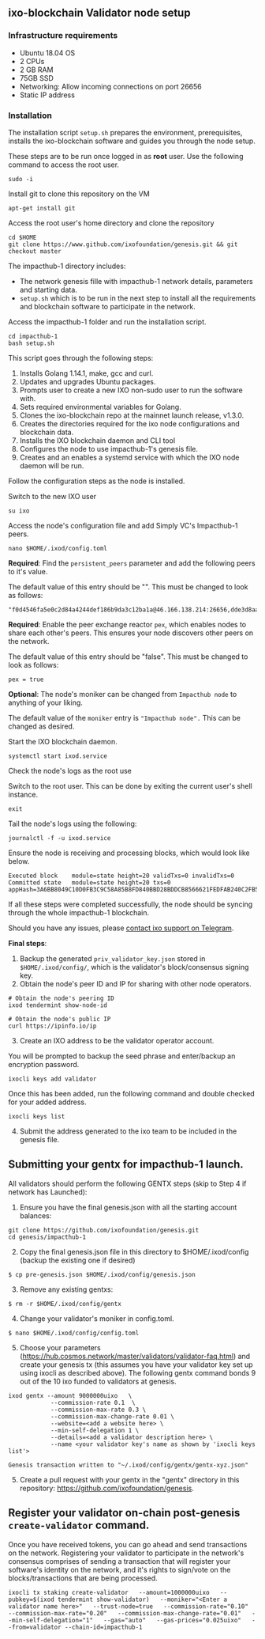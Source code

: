 
## ixo-blockchain Validator node setup

### Infrastructure requirements

* Ubuntu 18.04 OS
* 2 CPUs
* 2 GB RAM
* 75GB SSD
* Networking: Allow incoming connections on port 26656
* Static IP address

### Installation

The installation script `setup.sh` prepares the environment, prerequisites, installs the ixo-blockchain software and guides you through the node setup.

These steps are to be run once logged in as **root** user. Use the following command to access the root user.

```text
sudo -i
```

Install git to clone this repository on the VM

```text
apt-get install git
```

Access the root user's home directory and clone the repository

```text
cd $HOME
git clone https://www.github.com/ixofoundation/genesis.git && git checkout master
```

The impacthub-1 directory includes: 

* The network genesis fille with impacthub-1 network details, parameters and starting data. 
* `setup.sh` which is to be run in the next step to install all the requirements and blockchain software to participate in the network.

Access the impacthub-1 folder and run the installation script.

```text
cd impacthub-1
bash setup.sh
```

This script goes through the following steps:

1. Installs Golang 1.14.1, make, gcc and curl.
2. Updates and upgrades Ubuntu packages.
3. Prompts user to create a new IXO non-sudo user to run the software with.
4. Sets required environmental variables for Golang.
5. Clones the ixo-blockchain repo at the mainnet launch release, v1.3.0.
6. Creates the directories required for the ixo node configurations and blockchain data.
7. Installs the IXO blockchain daemon and CLI tool
8. Configures the node to use impacthub-1's genesis file.
9. Creates and an enables a systemd service with which the IXO node daemon will be run.

Follow the configuration steps as the node is installed.

Switch to the new IXO user

```text
su ixo
```

Access the node's configuration file and add Simply VC's Impacthub-1 peers.

```text
nano $HOME/.ixod/config.toml
```

**Required**: Find the `persistent_peers` parameter and add the following peers to it's value.

The default value of this entry should be "". This must be changed to look as follows:

```text
"f0d4546fa5e0c2d84a4244def186b9da3c12ba1a@46.166.138.214:26656,dde3d8aacfef1490ef4ae43698e3e2648bb8363c@80.64.208.42:26656"
```

**Required**: Enable the peer exchange reactor `pex`, which enables nodes to share each other's peers. This ensures your node discovers other peers on the network.

The default value of this entry should be "false". This must be changed to look as follows:

```text
pex = true 
```

**Optional**: The node's moniker can be changed from `Impacthub node` to anything of your liking.

The default value of the `moniker` entry is `"Impacthub node".` This can be changed as desired.

Start the IXO blockchain daemon.

```text
systemctl start ixod.service
```

Check the node's logs as the root use

Switch to the root user. This can be done by exiting the current user's shell instance.

```text
exit
```

Tail the node's logs using the following:

```text
journalctl -f -u ixod.service
```

Ensure the node is receiving and processing blocks, which would look like below.

```text
Executed block    module=state height=20 validTxs=0 invalidTxs=0
Committed state   module=state height=20 txs=0 appHash=3A6BB8049C10D0FB3C9C58A85B8FD840BBD28BDDCB8566621FEDFAB240C2FB5C
```

If all these steps were completed successfully, the node should be syncing through the whole impacthub-1 blockchain. 

Should you have any issues, please [contact ixo support on Telegram](https://t.me/ixotestnet).

**Final steps**:

1. Backup the generated `priv_validator_key.json` stored in `$HOME/.ixod/config/`, which is the validator's block/consensus signing key.
2. Obtain the node's peer ID and IP for sharing with other node operators.

```text
# Obtain the node's peering ID
ixod tendermint show-node-id

# Obtain the node's public IP
curl https://ipinfo.io/ip
```

3. Create an IXO address to be the validator operator account.

You will be prompted to backup the seed phrase and enter/backup an encryption password.

```
ixocli keys add validator
```

Once this has been added, run the following command and double checked for your added address.

```
ixocli keys list
```


4. Submit the address generated to the ixo team to be included in the genesis file.


## Submitting your gentx for impacthub-1 launch.



All validators should perform the following GENTX steps (skip to Step 4 if network has Launched):

1. Ensure you have the final genesis.json with all the starting account balances:

```
git clone https://github.com/ixofoundation/genesis.git
cd genesis/impacthub-1
```

2. Copy the final genesis.json file in this directory to $HOME/.ixod/config (backup the existing one if desired)

```
$ cp pre-genesis.json $HOME/.ixod/config/genesis.json
```

3. Remove any existing gentxs:

```
$ rm -r $HOME/.ixod/config/gentx
```

4. Change your validator's moniker in config.toml.

```
$ nano $HOME/.ixod/config/config.toml
```


5. Choose your parameters (https://hub.cosmos.network/master/validators/validator-faq.html) and create your genesis tx (this assumes you have your validator key set up using ixocli as described above). The following gentx command bonds 9 out of the 10 ixo funded to validators at genesis.

```
ixod gentx --amount 9000000uixo   \
            --commission-rate 0.1  \
            --commission-max-rate 0.3 \
            --commission-max-change-rate 0.01 \
            --website=<add a website here> \
            --min-self-delegation 1 \   
            --details=<add a validator description here> \
            --name <your validator key's name as shown by 'ixocli keys list'> 
            
Genesis transaction written to "~/.ixod/config/gentx/gentx-xyz.json"
```

5. Create a pull request with your gentx in the "gentx" directory in this repository: https://github.com/ixofoundation/genesis.


## Register your validator on-chain post-genesis `create-validator` command.

Once you have received tokens, you can go ahead and send transactions on the network. Registering your validator to participate in the network's consensus comprises of sending a transaction that will register your software's identity on the network, and it's rights to sign/vote on the blocks/transactions that are being processed.
```
ixocli tx staking create-validator   --amount=1000000uixo   --pubkey=$(ixod tendermint show-validator)   --moniker="<Enter a validator name here>"   --trust-node=true   --commission-rate="0.10"   --commission-max-rate="0.20"   --commission-max-change-rate="0.01"   --min-self-delegation="1"   --gas="auto"   --gas-prices="0.025uixo"   --from=validator --chain-id=impacthub-1
```

